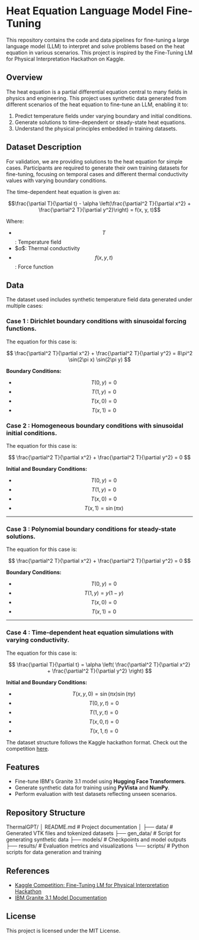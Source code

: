 # Heat Equation Language Model Fine-Tuning

This repository contains the code and data pipelines for fine-tuning a large language model (LLM) to interpret and solve problems based on the heat equation in various scenarios. This project is inspired by the Fine-Tuning LM for Physical Interpretation Hackathon on Kaggle.

## Overview
The heat equation is a partial differential equation central to many fields in physics and engineering. This project uses synthetic data generated from different scenarios of the heat equation to fine-tune an LLM, enabling it to:

1. Predict temperature fields under varying boundary and initial conditions.
2. Generate solutions to time-dependent or steady-state heat equations.
3. Understand the physical principles embedded in training datasets.

## Dataset Description

For validation, we are providing solutions to the heat equation for simple cases. Participants are required to generate their own training datasets for fine-tuning, focusing on temporal cases and different thermal conductivity values with varying boundary conditions.

The time-dependent heat equation is given as:


$$\frac{\partial T}{\partial t} - \alpha \left(\frac{\partial^2 T}{\partial x^2} + \frac{\partial^2 T}{\partial y^2}\right) = f(x, y, t)$$


Where:
- $$T$$: Temperature field
- $$\alpha\$$: Thermal conductivity
- $$f(x, y, t)$$: Force function


## Data

The dataset used includes synthetic temperature field data generated under multiple cases:

### Case 1 : Dirichlet boundary conditions with sinusoidal forcing functions.

The equation for this case is:

$$
\frac{\partial^2 T}{\partial x^2} + \frac{\partial^2 T}{\partial y^2} = 8\pi^2 \sin(2\pi x) \sin(2\pi y)
$$

**Boundary Conditions:**
- $$T(0, y) = 0$$
- $$T(1, y) = 0$$
- $$T(x, 0) = 0$$
- $$T(x, 1) = 0$$

### Case 2 : Homogeneous boundary conditions with sinusoidal initial conditions.

The equation for this case is:

$$
\frac{\partial^2 T}{\partial x^2} + \frac{\partial^2 T}{\partial y^2} = 0
$$

**Initial and Boundary Conditions:**
- $$T(0, y) = 0$$
- $$T(1, y) = 0$$
- $$T(x, 0) = 0$$
- $$T(x, 1) = \sin(\pi x)$$

---

### Case 3 : Polynomial boundary conditions for steady-state solutions.

The equation for this case is:

$$
\frac{\partial^2 T}{\partial x^2} + \frac{\partial^2 T}{\partial y^2} = 0
$$

**Boundary Conditions:**
- $$T(0, y) = 0$$
- $$T(1, y) = y(1 - y)$$
- $$T(x, 0) = 0$$
- $$T(x, 1) = 0$$

---

### Case 4 : Time-dependent heat equation simulations with varying conductivity.

The equation for this case is:

$$
\frac{\partial T}{\partial t} = \alpha \left( \frac{\partial^2 T}{\partial x^2} + \frac{\partial^2 T}{\partial y^2} \right)
$$

**Initial and Boundary Conditions:**
- $$T(x, y, 0) = \sin(\pi x) \sin(\pi y)$$
- $$T(0, y, t) = 0$$
- $$T(1, y, t) = 0$$
- $$T(x, 0, t) = 0$$
- $$T(x, 1, t) = 0$$

  
The dataset structure follows the Kaggle hackathon format. Check out the competition [here](https://www.kaggle.com/competitions/fine-tuning-lm-physical-interpretation-hackathon/data).

## Features

- Fine-tune IBM's Granite 3.1 model using **Hugging Face Transformers**.
- Generate synthetic data for training using **PyVista** and **NumPy**.
- Perform evaluation with test datasets reflecting unseen scenarios.

## Repository Structure

ThermalGPT/
│   README.md            # Project documentation
│
├── data/                # Generated VTK files and tokenized datasets
├── gen_data/            # Script for generating synthetic data
├── models/              # Checkpoints and model outputs
├── results/             # Evaluation metrics and visualizations
└── scripts/             # Python scripts for data generation and training
## References

- [Kaggle Competition: Fine-Tuning LM for Physical Interpretation Hackathon](https://www.kaggle.com/competitions/fine-tuning-lm-physical-interpretation-hackathon)
- [IBM Granite 3.1 Model Documentation](https://huggingface.co/ibm-granite/granite-3.1-2b-base)

## License

This project is licensed under the MIT License.


